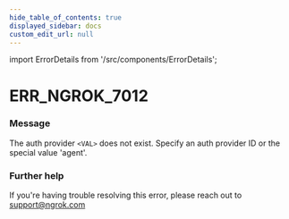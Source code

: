 ```yaml
---
hide_table_of_contents: true
displayed_sidebar: docs
custom_edit_url: null
---
```


import ErrorDetails from '/src/components/ErrorDetails';

# ERR_NGROK_7012

### Message
The auth provider `<VAL>` does not exist. Specify an auth provider ID or the special value 'agent'.

### Further help
If you're having trouble resolving this error, please reach out to [support@ngrok.com](mailto:support@ngrok.com?subject=Help%20with%20ERR_NGROK_7012)

<ErrorDetails error='err_ngrok_7012' />
